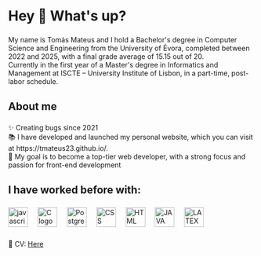 <h1 align="left">Hey 👋 What's up?</h1>

###

<p align="left">My name is Tomás Mateus and I hold a Bachelor's degree in Computer Science and Engineering from the University of Évora, completed between 2022 and 2025, with a final grade average of 15.15 out of 20.
<br>
Currently in the first year of a Master's degree in Informatics and Management at ISCTE – University Institute of Lisbon, in a part-time, post-labor schedule.
</p>

###

<h2 align="left">About me</h2>

###

<p align="left">✨ Creating bugs since 2021<br>📚 I have developed and launched my personal website, which you can visit at https://tmateus23.github.io/.<br>🎯 My goal is to become a top-tier web developer, with a strong focus and passion for front-end development<br>

###

<h2 align="left">I have worked before with:</h2>

###

<div align="left">
  <img src="https://cdn.jsdelivr.net/gh/devicons/devicon/icons/javascript/javascript-original.svg" height="40" alt="javascript logo"  />
  <img width="12" />
  <img src="https://cdn.jsdelivr.net/gh/devicons/devicon@latest/icons/c/c-original.svg" height="40" alt="C logo" />  
  <img width="12" />
  <img src="https://cdn.jsdelivr.net/gh/devicons/devicon@latest/icons/postgresql/postgresql-original-wordmark.svg" height="40" alt="Postgre SQL logo" />
  <img width="12" />
  <img src="https://cdn.jsdelivr.net/gh/devicons/devicon@latest/icons/css3/css3-original.svg" height = "40" alt="CSS logo"/>
  <img width="12" /> 
  <img src="https://cdn.jsdelivr.net/gh/devicons/devicon@latest/icons/html5/html5-original-wordmark.svg" height="40" alt="HTML logo"/>
  <img width="12" />  
  <img src="https://cdn.jsdelivr.net/gh/devicons/devicon@latest/icons/java/java-original-wordmark.svg" height="40" alt="JAVA logo"/>
  <img width="12" />   
  <img src="https://cdn.jsdelivr.net/gh/devicons/devicon@latest/icons/latex/latex-original.svg" height="40" alt="LATEX logo"/>
  <img width="12" /> 
 
          
</div>

###

<p align="left">
  📄 CV: <a href="https://drive.google.com/file/d/1qi5nRcsk0x7rlEmk0TmT3_21MvAQhmRA/view?usp=sharing" target="_blank">Here</a>
</p>
